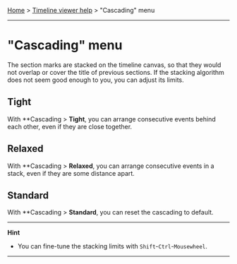 [Home](..) > [Timeline viewer help](index.md) > "Cascading" menu

---

# "Cascading" menu

The section marks are stacked on the timeline canvas, so that they would
not overlap or cover the title of previous sections. If the stacking
algorithm does not seem good enough to you, you can adjust its limits.

## Tight

With **Cascading > **Tight**, you can arrange consecutive events behind each 
other, even if they are close together.

## Relaxed

With **Cascading > **Relaxed**, you can arrange consecutive events in a stack, 
even if they are some distance apart.

## Standard

With **Cascading > **Standard**, you can reset the cascading to default.

---

**Hint** 

- You can fine-tune the stacking limits with `Shift`-`Ctrl`-`Mousewheel`.

---
